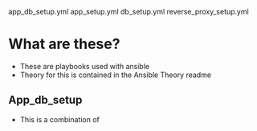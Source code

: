 app_db_setup.yml  app_setup.yml  db_setup.yml  reverse_proxy_setup.yml

# What are these?

- These are playbooks used with ansible
- Theory for this is contained in the Ansible Theory readme

## App_db_setup

- This is a combination of 
